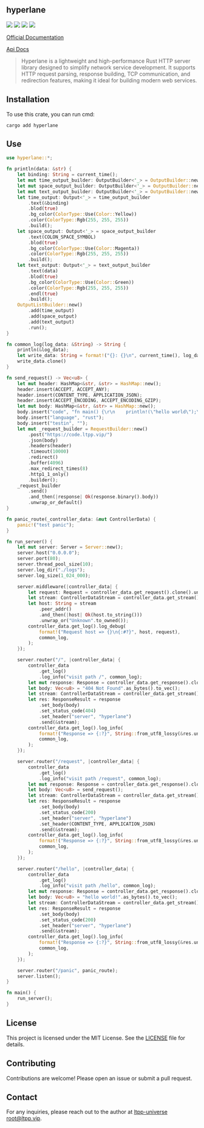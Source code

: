 ## hyperlane

[![](https://img.shields.io/crates/v/hyperlane.svg)](https://crates.io/crates/hyperlane)
[![](https://docs.rs/hyperlane/badge.svg)](https://docs.rs/hyperlane)
[![](https://img.shields.io/crates/l/hyperlane.svg)](./LICENSE)
[![](https://github.com/ltpp-universe/hyperlane/workflows/Rust/badge.svg)](https://github.com/ltpp-universe/hyperlane/actions?query=workflow:Rust)

[Official Documentation](https://docs.ltpp.vip/HYPERLANE/)

[Api Docs](https://docs.rs/hyperlane/latest/hyperlane/)

> Hyperlane is a lightweight and high-performance Rust HTTP server library designed to simplify network service development. It supports HTTP request parsing, response building, TCP communication, and redirection features, making it ideal for building modern web services.

## Installation

To use this crate, you can run cmd:

```shell
cargo add hyperlane
```

## Use

```rust
use hyperlane::*;

fn println(data: &str) {
    let binding: String = current_time();
    let mut time_output_builder: OutputBuilder<'_> = OutputBuilder::new();
    let mut space_output_builder: OutputBuilder<'_> = OutputBuilder::new();
    let mut text_output_builder: OutputBuilder<'_> = OutputBuilder::new();
    let time_output: Output<'_> = time_output_builder
        .text(&binding)
        .blod(true)
        .bg_color(ColorType::Use(Color::Yellow))
        .color(ColorType::Rgb(255, 255, 255))
        .build();
    let space_output: Output<'_> = space_output_builder
        .text(COLON_SPACE_SYMBOL)
        .blod(true)
        .bg_color(ColorType::Use(Color::Magenta))
        .color(ColorType::Rgb(255, 255, 255))
        .build();
    let text_output: Output<'_> = text_output_builder
        .text(data)
        .blod(true)
        .bg_color(ColorType::Use(Color::Green))
        .color(ColorType::Rgb(255, 255, 255))
        .endl(true)
        .build();
    OutputListBuilder::new()
        .add(time_output)
        .add(space_output)
        .add(text_output)
        .run();
}

fn common_log(log_data: &String) -> String {
    println(&log_data);
    let write_data: String = format!("{}: {}\n", current_time(), log_data);
    write_data.clone()
}

fn send_request() -> Vec<u8> {
    let mut header: HashMap<&str, &str> = HashMap::new();
    header.insert(ACCEPT, ACCEPT_ANY);
    header.insert(CONTENT_TYPE, APPLICATION_JSON);
    header.insert(ACCEPT_ENCODING, ACCEPT_ENCODING_GZIP);
    let mut body: HashMap<&str, &str> = HashMap::new();
    body.insert("code", "fn main() {\r\n    println!(\"hello world\");\r\n}");
    body.insert("language", "rust");
    body.insert("testin", "");
    let mut _request_builder = RequestBuilder::new()
        .post("https://code.ltpp.vip/")
        .json(body)
        .headers(header)
        .timeout(10000)
        .redirect()
        .buffer(4096)
        .max_redirect_times(8)
        .http1_1_only()
        .builder();
    _request_builder
        .send()
        .and_then(|response| Ok(response.binary().body))
        .unwrap_or_default()
}

fn panic_route(_controller_data: &mut ControllerData) {
    panic!("test panic");
}

fn run_server() {
    let mut server: Server = Server::new();
    server.host("0.0.0.0");
    server.port(80);
    server.thread_pool_size(10);
    server.log_dir("./logs");
    server.log_size(1_024_000);

    server.middleware(|controller_data| {
        let request: Request = controller_data.get_request().clone().unwrap();
        let stream: ControllerDataStream = controller_data.get_stream().clone().unwrap();
        let host: String = stream
            .peer_addr()
            .and_then(|host| Ok(host.to_string()))
            .unwrap_or("Unknown".to_owned());
        controller_data.get_log().log_debug(
            format!("Request host => {}\n{:#?}", host, request),
            common_log,
        );
    });

    server.router("/", |controller_data| {
        controller_data
            .get_log()
            .log_info("visit path /", common_log);
        let mut response: Response = controller_data.get_response().clone().unwrap();
        let body: Vec<u8> = "404 Not Found".as_bytes().to_vec();
        let stream: ControllerDataStream = controller_data.get_stream().clone().unwrap();
        let res: ResponseResult = response
            .set_body(body)
            .set_status_code(404)
            .set_header("server", "hyperlane")
            .send(&stream);
        controller_data.get_log().log_info(
            format!("Response => {:?}", String::from_utf8_lossy(&res.unwrap())),
            common_log,
        );
    });

    server.router("/request", |controller_data| {
        controller_data
            .get_log()
            .log_info("visit path /request", common_log);
        let mut response: Response = controller_data.get_response().clone().unwrap();
        let body: Vec<u8> = send_request();
        let stream: ControllerDataStream = controller_data.get_stream().clone().unwrap();
        let res: ResponseResult = response
            .set_body(body)
            .set_status_code(200)
            .set_header("server", "hyperlane")
            .set_header(CONTENT_TYPE, APPLICATION_JSON)
            .send(&stream);
        controller_data.get_log().log_info(
            format!("Response => {:?}", String::from_utf8_lossy(&res.unwrap())),
            common_log,
        );
    });

    server.router("/hello", |controller_data| {
        controller_data
            .get_log()
            .log_info("visit path /hello", common_log);
        let mut response: Response = controller_data.get_response().clone().unwrap();
        let body: Vec<u8> = "hello world!".as_bytes().to_vec();
        let stream: ControllerDataStream = controller_data.get_stream().clone().unwrap();
        let res: ResponseResult = response
            .set_body(body)
            .set_status_code(200)
            .set_header("server", "hyperlane")
            .send(&stream);
        controller_data.get_log().log_info(
            format!("Response => {:?}", String::from_utf8_lossy(&res.unwrap())),
            common_log,
        );
    });

    server.router("/panic", panic_route);
    server.listen();
}

fn main() {
    run_server();
}
```

## License

This project is licensed under the MIT License. See the [LICENSE](LICENSE) file for details.

## Contributing

Contributions are welcome! Please open an issue or submit a pull request.

## Contact

For any inquiries, please reach out to the author at [ltpp-universe <root@ltpp.vip>](mailto:root@ltpp.vip).
